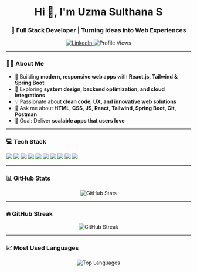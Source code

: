 <h1 align="center">Hi 👋, I'm Uzma Sulthana S</h1>
<h3 align="center">🚀 Full Stack Developer | Turning Ideas into Web Experiences</h3>

<p align="center">
  <a href="https://www.linkedin.com/in/uzma-sulthana-s" target="_blank">
    <img src="https://img.shields.io/badge/LinkedIn-Connect-blue?style=flat&logo=linkedin" alt="LinkedIn" />
  </a>
  <img src="https://komarev.com/ghpvc/?username=uzma-sulthana-s&label=Profile%20views&color=0e75b6&style=flat" alt="Profile Views" />
</p>

---

### 👩‍💻 About Me
- 🔭 Building **modern, responsive web apps** with **React.js, Tailwind & Spring Boot**  
- 🌱 Exploring **system design, backend optimization, and cloud integrations**  
- 💡 Passionate about **clean code, UX, and innovative web solutions**  
- 💬 Ask me about **HTML, CSS, JS, React, Tailwind, Spring Boot, Git, Postman**  
- 🎯 Goal: Deliver **scalable apps that users love**

---

### 💻 Tech Stack
<p align="left">
  <img src="https://img.shields.io/badge/HTML5-E34F26?style=flat&logo=html5&logoColor=white" />
  <img src="https://img.shields.io/badge/CSS3-1572B6?style=flat&logo=css3&logoColor=white" />
  <img src="https://img.shields.io/badge/JavaScript-F7DF1E?style=flat&logo=javascript&logoColor=black" />
  <img src="https://img.shields.io/badge/ReactJS-61DAFB?style=flat&logo=react&logoColor=black" />
  <img src="https://img.shields.io/badge/TailwindCSS-06B6D4?style=flat&logo=tailwind-css&logoColor=white" />
  <img src="https://img.shields.io/badge/Spring%20Boot-6DB33F?style=flat&logo=spring&logoColor=white" />
  <img src="https://img.shields.io/badge/Git-F05032?style=flat&logo=git&logoColor=white" />
  <img src="https://img.shields.io/badge/GitHub-181717?style=flat&logo=github&logoColor=white" />
  <img src="https://img.shields.io/badge/Eclipse-2C2255?style=flat&logo=eclipseide&logoColor=white" />
  <img src="https://img.shields.io/badge/Postman-FF6C37?style=flat&logo=postman&logoColor=white" />
</p>

---

### 📊 GitHub Stats
<p align="center">
  <img src="https://github-readme-stats.vercel.app/api?username=UzmaSulthana27&show_icons=true&theme=radical" alt="GitHub Stats" />
</p>

---

### 🔥 GitHub Streak
<p align="center">
  <img src="https://github-readme-streak-stats.herokuapp.com/?user=UzmaSulthana27&theme=radical" alt="GitHub Streak" />
</p>

---

### 📈 Most Used Languages
<p align="center">
  <img src="https://github-readme-stats.vercel.app/api/top-langs/?username=UzmaSulthana27s&layout=compact&theme=radical" alt="Top Languages" />
</p>
